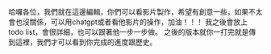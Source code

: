 哈囉各位，我們就在這邊編輯，你們可以看影片製作，希望有創意一些，如果不太會也沒關係，可以用chatgpt或者看他影片的操作，加油！！！ 我之後會放上todo list，會很詳細，也可以跟著他一步一步做。 之後的版本就你一打完就是傳到這裡，我們才可以看到你完成的進度跟歷史。